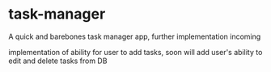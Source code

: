 # task-manager
A quick and barebones task manager app, further implementation incoming

implementation of ability for user to add tasks, soon will add user's ability to edit and delete tasks from DB
